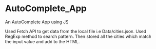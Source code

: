 # AutoComplete_App
An AutoComplete App using JS


Used Fetch API to get data from the local file i.e Data/cities.json.
Used RegExp method to search pattern.
Then stored all the cities which match the input value and add to the HTML.
